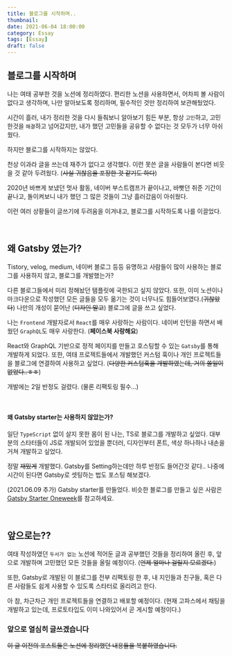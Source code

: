 ```yaml
---
title: 블로그를 시작하며..
thumbnail: 
date: 2021-06-04 18:00:00
category: Essay
tags: [Essay]
draft: false
---
```


## 블로그를 시작하며
나는 여태 공부한 것을 노션에 정리하였다. 편리한 노션을 사용하면서, 어차피 볼 사람이 없다고 생각하며, 나만 알아보도록 정리하며, 필수적인 것만 정리하여 보관해뒀었다.

시간이 흘러, 내가 정리한 것을 다시 들춰보니 알아보기 힘든 부분, 항상 `고민`하고, 고민한것을 `해결`하고 넘어갔지만, 내가 했던 고민들을 공유할 수 없다는 것 모두가 너무 아쉬웠다.

하지만 블로그를 시작하지는 않았다.

천상 이과라 글을 쓰는데 재주가 없다고 생각했다. 이런 못쓴 글을 사람들이 본다면 비웃을 것 같아 두려웠다. (~~사실 귀찮음을 포장한 것 같기도 하다~~)

2020년 바쁘게 보냈던 멋사 활동, 네이버 부스트캠프가 끝이나고, 바빳던 취준 기간이 끝나고, 돌이켜보니 내가 했던 그 많은 것들이 그냥 흘러갔음이 아쉬웠다.

이런 여러 상황들이 글쓰기에 두려움을 이겨내고, 블로그를 시작하도록 나를 이끌었다.

<br/>

## 왜 Gatsby 였는가?
Tistory, velog, medium, 네이버 블로그 등등 유명하고 사람들이 많이 사용하는 블로그를 사용하지 않고, 블로그를 개발했는가?

다른 블로그들에서 미리 정해놨던 탬플릿에 국한되고 싶지 않았다. 또한, 이미 노션이나 마크다운으로 작성했던 모든 글들을 모두 옮기는 것이 너무나도 힘들어보였다.(~~귀찮았다~~) 나만의 개성이 묻어난 (~~디자인 말고~~) 블로그에 글을 쓰고 싶었다.

나는 `Frontend` 개발자로서 `React`를 매우 사랑하는 사람이다. 네이버 인턴을 하면서 배웠던 `GraphQL`도 매우 사랑한다. (**페이스북 사랑해요**)

React와 GraphQL 기반으로 정적 페이지를 만들고 호스팅할 수 있는 `Gatsby`를 통해 개발하게 되었다. 또한, 여태 프로젝트들에서 개발했던 커스텀 훅이나 개인 프로젝트들을 블로그에 연결하여 사용하고 싶었다. (~~다양한 커스텀훅을 개발하였는데, 거의 쓸일이 없었다..ㅎㅎ~~) 

개발에는 2일 반정도 걸렸다. (물론 리팩토링 필수...)

<br/>

#### 왜 Gatsby starter는 사용하지 않았는가?
일단 `TypeScript` 없이 살지 못한 몸이 된 나는, TS로 블로그를 개발하고 싶었다. 대부분의 스타터들이 JS로 개발되어 있었을 뿐더러, 디자인부터 폰트, 색상 하나하나 내손을 거쳐 개발하고 싶었다.

정말 ~~재밌게~~ 개발했다. Gatsby를 Setting하는데만 하루 반정도 들어간것 같다.. 나중에 시간이 된다면 Gatsby로 셋팅하는 법도 포스팅 해보겠다.

(2021.06.09 추가)
Gatsby starter를 만들었다. 비슷한 블로그를 만들고 싶은 사람은 [Gatsby Starter Oneweek](https://github.com/2-one-week/gatsby-starter-oneweek.git)를 참고하세요.

<br/>

## 앞으로는??
여태 작성하였던 `두서가 없는` 노션에 적어둔 글과 공부했던 것들을 정리하여 올린 후, 앞으로 개발하며 고민했던 모든 것들을 올릴 예정이다. (~~언제 얼마나 걸릴지 모르겠다.~~)

또한, Gatsby로 개발된 이 블로그를 전부 리팩토링 한 후, 내 지인들과 친구들, 혹은 다른 사람들도 쉽게 사용할 수 있도록 스타터로 올리려고 한다.

아 참, 차근차근 개인 프로젝트들을 연결하고 배포할 예정이다. (현재 고파스에서 채팅을 개발하고 있는데, 프로토타입도 이미 나와있어서 곧 게시할 예정이다.)

### 앞으로 열심히 글쓰겠습니다
~~이 글 이전의 포스트들은 노션에 정리했던 내용들을 복붙하였습니다.~~
